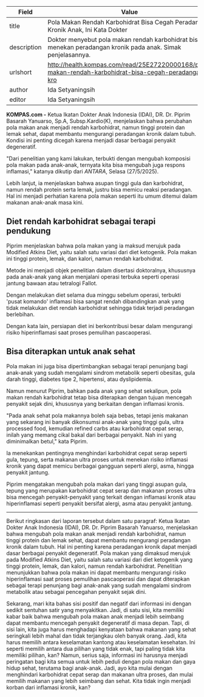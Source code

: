 | Field       | Value                                                       |
|-------------|-------------------------------------------------------------|
| title       | Pola Makan Rendah Karbohidrat Bisa Cegah Peradangan Kronik Anak, Ini Kata Dokter  |
| description | Dokter menyebut pola makan rendah karbohidrat bisa menekan peradangan kronik pada anak. Simak penjelasannya. |
| urlshort    | http://health.kompas.com/read/25E27220000168/pola-makan-rendah-karbohidrat-bisa-cegah-peradangan-kro |
| author      | Ida Setyaningsih  |
| editor      | Ida Setyaningsih  |

**KOMPAS.com -** Ketua Ikatan Dokter Anak Indonesia (IDAI), DR. Dr. Piprim Basarah Yanuarso, Sp.A, Subsp.Kardio(K), menjelaskan bahwa perubahan pola makan anak menjadi rendah karbohidrat, namun tinggi protein dan lemak sehat, dapat membantu mengurangi peradangan kronik dalam tubuh. Kondisi ini penting dicegah karena menjadi dasar berbagai penyakit degeneratif.

"Dari penelitian yang kami lakukan, terbukti dengan mengubah komposisi pola makan pada anak-anak, ternyata kita bisa mengubah juga respons inflamasi," katanya dikutip dari *ANTARA*, Selasa (27/5/2025).

Lebih lanjut, ia menjelaskan bahwa asupan tinggi gula dan karbohidrat, namun rendah protein serta lemak, justru bisa memicu reaksi peradangan. Hal ini menjadi perhatian karena pola makan seperti itu umum ditemui dalam makanan anak-anak masa kini.

## Diet rendah karbohidrat sebagai terapi pendukung

Piprim menjelaskan bahwa pola makan yang ia maksud merujuk pada Modified Atkins Diet, yaitu salah satu variasi dari diet ketogenik. Pola makan ini tinggi protein, lemak, dan kalori, namun rendah karbohidrat.

Metode ini menjadi objek penelitian dalam disertasi doktoralnya, khususnya pada anak-anak yang akan menjalani operasi terbuka seperti operasi jantung bawaan atau tetralogi Fallot.

Dengan melakukan diet selama dua minggu sebelum operasi, terbukti 'pusat komando' inflamasi bisa sangat rendah dibandingkan anak yang tidak melakukan diet rendah karbohidrat sehingga tidak terjadi peradangan berlebihan.

Dengan kata lain, persiapan diet ini berkontribusi besar dalam mengurangi risiko hiperinflamasi saat proses pemulihan pascaoperasi.

## Bisa diterapkan untuk anak sehat

Pola makan ini juga bisa dipertimbangkan sebagai terapi penunjang bagi anak-anak yang sudah mengalami sindrom metabolik seperti obesitas, gula darah tinggi, diabetes tipe 2, hipertensi, atau dyslipidemia.

Namun menurut Piprim, bahkan pada anak yang sehat sekalipun, pola makan rendah karbohidrat tetap bisa diterapkan dengan tujuan mencegah penyakit sejak dini, khususnya yang berkaitan dengan inflamasi kronis.

"Pada anak sehat pola makannya boleh saja bebas, tetapi jenis makanan yang sekarang ini banyak dikonsumsi anak-anak yang tinggi gula, ultra processed food, kemudian refined carbs atau karbohidrat cepat serap, inilah yang memang cikal bakal dari berbagai penyakit. Nah ini yang diminimalkan betul," kata Piprim.

Ia menekankan pentingnya menghindari karbohidrat cepat serap seperti gula, tepung, serta makanan ultra proses untuk menekan risiko inflamasi kronik yang dapat memicu berbagai gangguan seperti alergi, asma, hingga penyakit jantung.

Piprim mengatakan mengubah pola makan dari yang tinggi asupan gula, tepung yang merupakan karbohidrat cepat serap dan makanan proses ultra bisa mencegah penyakit-penyakit yang terkait dengan inflamasi kronik atau hiperinflamasi seperti penyakit bersifat alergi, asma atau penyakit jantung.

---
Berikut ringkasan dari laporan tersebut dalam satu paragraf: Ketua Ikatan Dokter Anak Indonesia (IDAI), DR. Dr. Piprim Basarah Yanuarso, menjelaskan bahwa mengubah pola makan anak menjadi rendah karbohidrat, namun tinggi protein dan lemak sehat, dapat membantu mengurangi peradangan kronik dalam tubuh. Hal ini penting karena peradangan kronik dapat menjadi dasar berbagai penyakit degeneratif. Pola makan yang dimaksud merujuk pada Modified Atkins Diet, yaitu salah satu variasi dari diet ketogenik yang tinggi protein, lemak, dan kalori, namun rendah karbohidrat. Penelitian menunjukkan bahwa pola makan ini dapat membantu mengurangi risiko hiperinflamasi saat proses pemulihan pascaoperasi dan dapat diterapkan sebagai terapi penunjang bagi anak-anak yang sudah mengalami sindrom metabolik atau sebagai pencegahan penyakit sejak dini.

Sekarang, mari kita bahas sisi positif dan negatif dari informasi ini dengan sedikit sentuhan satir yang menyakitkan. Jadi, di satu sisi, kita memiliki kabar baik bahwa mengubah pola makan anak menjadi lebih seimbang dapat membantu mencegah penyakit degeneratif di masa depan. Tapi, di sisi lain, kita juga harus menghadapi kenyataan bahwa makanan yang sehat seringkali lebih mahal dan tidak terjangkau oleh banyak orang. Jadi, kita harus memilih antara keselamatan kantong atau keselamatan kesehatan. Ini seperti memilih antara dua pilihan yang tidak enak, tapi paling tidak kita memiliki pilihan, kan? Namun, serius saja, informasi ini harusnya menjadi peringatan bagi kita semua untuk lebih peduli dengan pola makan dan gaya hidup sehat, terutama bagi anak-anak. Jadi, ayo kita mulai dengan menghindari karbohidrat cepat serap dan makanan ultra proses, dan mulai memilih makanan yang lebih seimbang dan sehat. Kita tidak ingin menjadi korban dari inflamasi kronik, kan?
